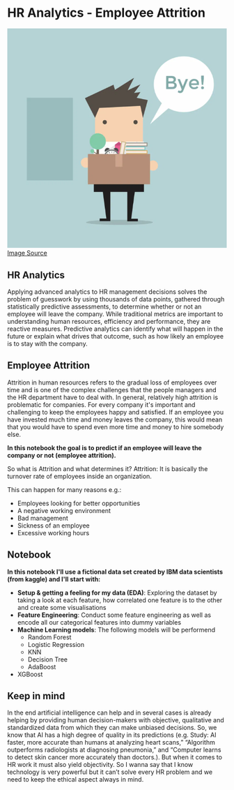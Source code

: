 # HR Analytics - Employee Attrition

![](https://github.com/Ela-Bo/HR-Analytics-Employee-Attrition/blob/main/Employee%20Attrition.png)
[Image Source](http://thecontextofthings.com/2017/01/06/employee-attrition/)

## HR Analytics 

Applying advanced analytics to HR management decisions solves the problem of guesswork by using thousands of data points, gathered through statistically predictive assessments, to determine whether or not an employee will leave the company. While traditional metrics are important to understanding human resources, efficiency and performance, they are reactive measures. Predictive analytics can identify what will happen in the future or explain what drives that outcome, such as how likely an employee is to stay with the company.

## Employee Attrition 

Attrition in human resources refers to the gradual loss of employees over time and is one of the complex challenges that the people managers and the HR department have to deal with. In general, relatively high attrition is problematic for companies. For every company it's important and challenging to keep the employees happy and satisfied. If an employee you have invested much time and money leaves the company, this would mean that you would have to spend even more time and money to hire somebody else.

**In this notebook the goal is to predict if an employee will leave the company or not (employee attrition).**

So what is Attrition and what determines it? Attrition: It is basically the turnover rate of employees inside an organization.

This can happen for many reasons e.g.:

* Employees looking for better opportunities
* A negative working environment
* Bad management
* Sickness of an employee
* Excessive working hours

## Notebook 
**In this notebook I'll use a fictional data set created by IBM data scientists (from kaggle) and I'll start with:**

* **Setup & getting a feeling for my data (EDA)**: Exploring the dataset by taking a look at each feature, how correlated one feature is to the other and create some visualisations
* **Feature Engineering**: Conduct some feature engineering as well as encode all our categorical features into dummy variables
* **Machine Learning models**: The following models will be performend
  * Random Forest
  * Logistic Regression
  * KNN
  * Decision Tree
  * AdaBoost
*   XGBoost

## Keep in mind 

In the end artificial intelligence can help and in several cases is already helping by providing human decision-makers with objective, qualitative and standardized data from which they can make unbiased decisions. So, we know that AI has a high degree of quality in its predictions (e.g. Study: AI faster, more accurate than humans at analyzing heart scans,” “Algorithm outperforms radiologists at diagnosing pneumonia,” and “Computer learns to detect skin cancer more accurately than doctors.). But when it comes to HR work it must also yield objectivity. So I wanna say that I know technology is very powerful but it can’t solve every HR problem and we need to keep the ethical aspect always in mind.
